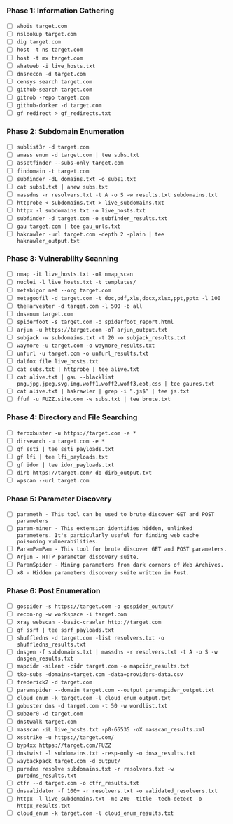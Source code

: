 


### Phase 1: Information Gathering
- [ ] `whois target.com`
- [ ] `nslookup target.com`
- [ ] `dig target.com`
- [ ] `host -t ns target.com`
- [ ] `host -t mx target.com`
- [ ] `whatweb -i live_hosts.txt`
- [ ] `dnsrecon -d target.com`
- [ ] `censys search target.com`
- [ ] `github-search target.com`
- [ ] `gitrob -repo target.com`
- [ ] `github-dorker -d target.com`
- [ ] `gf redirect > gf_redirects.txt`

### Phase 2: Subdomain Enumeration
- [ ] `sublist3r -d target.com`
- [ ] `amass enum -d target.com | tee subs.txt`
- [ ] `assetfinder --subs-only target.com`
- [ ] `findomain -t target.com`
- [ ] `subfinder -dL domains.txt -o subs1.txt`
- [ ] `cat subs1.txt | anew subs.txt`
- [ ] `massdns -r resolvers.txt -t A -o S -w results.txt subdomains.txt`
- [ ] `httprobe < subdomains.txt > live_subdomains.txt`
- [ ] `httpx -l subdomains.txt -o live_hosts.txt`
- [ ] `subfinder -d target.com -o subfinder_results.txt`
- [ ] `gau target.com | tee gau_urls.txt`
- [ ] `hakrawler -url target.com -depth 2 -plain | tee hakrawler_output.txt`

### Phase 3: Vulnerability Scanning
- [ ] `nmap -iL live_hosts.txt -oA nmap_scan`
- [ ] `nuclei -l live_hosts.txt -t templates/`
- [ ] `metabigor net --org target.com`
- [ ] `metagoofil -d target.com -t doc,pdf,xls,docx,xlsx,ppt,pptx -l 100`
- [ ] `theHarvester -d target.com -l 500 -b all`
- [ ] `dnsenum target.com`
- [ ] `spiderfoot -s target.com -o spiderfoot_report.html`
- [ ] `arjun -u https://target.com -oT arjun_output.txt`
- [ ] `subjack -w subdomains.txt -t 20 -o subjack_results.txt`
- [ ] `waymore -u target.com -o waymore_results.txt`
- [ ] `unfurl -u target.com -o unfurl_results.txt`
- [ ] `dalfox file live_hosts.txt`
- [ ] `cat subs.txt | httprobe | tee alive.txt`
- [ ] `cat alive.txt | gau --blacklist png,jpg,jpeg,svg,img,woff1,woff2,woff3,eot,css | tee gaures.txt`
- [ ] `cat alive.txt | hakrawler | grep -i “.js$” | tee js.txt`
- [ ] `ffuf -u FUZZ.site.com -w subs.txt | tee brute.txt`

### Phase 4: Directory and File Searching
- [ ] `feroxbuster -u https://target.com -e *`
- [ ] `dirsearch -u target.com -e *`
- [ ] `gf ssti | tee ssti_payloads.txt`
- [ ] `gf lfi | tee lfi_payloads.txt`
- [ ] `gf idor | tee idor_payloads.txt`
- [ ] `dirb https://target.com/ do dirb_output.txt`
- [ ] `wpscan --url target.com`

### Phase 5: Parameter Discovery
- [ ] `parameth - This tool can be used to brute discover GET and POST parameters`
- [ ] `param-miner - This extension identifies hidden, unlinked parameters. It's particularly useful for finding web cache poisoning vulnerabilities.`
- [ ] `ParamPamPam - This tool for brute discover GET and POST parameters.`
- [ ] `Arjun - HTTP parameter discovery suite.`
- [ ] `ParamSpider - Mining parameters from dark corners of Web Archives.`
- [ ] `x8 - Hidden parameters discovery suite written in Rust.`

### Phase 6: Post Enumeration
- [ ] `gospider -s https://target.com -o gospider_output/`
- [ ] `recon-ng -w workspace -i target.com`
- [ ] `xray webscan --basic-crawler http://target.com`
- [ ] `gf ssrf | tee ssrf_payloads.txt`
- [ ] `shuffledns -d target.com -list resolvers.txt -o shuffledns_results.txt`
- [ ] `dnsgen -f subdomains.txt | massdns -r resolvers.txt -t A -o S -w dnsgen_results.txt`
- [ ] `mapcidr -silent -cidr target.com -o mapcidr_results.txt`
- [ ] `tko-subs -domains=target.com -data=providers-data.csv`
- [ ] `frederick2 -d target.com`
- [ ] `paramspider --domain target.com --output paramspider_output.txt`
- [ ] `cloud_enum -k target.com -l cloud_enum_output.txt`
- [ ] `gobuster dns -d target.com -t 50 -w wordlist.txt`
- [ ] `subzer0 -d target.com`
- [ ] `dnstwalk target.com`
- [ ] `masscan -iL live_hosts.txt -p0-65535 -oX masscan_results.xml`
- [ ] `xsstrike -u https://target.com/`
- [ ] `byp4xx https://target.com/FUZZ`
- [ ] `dnstwist -l subdomains.txt -resp-only -o dnsx_results.txt`
- [ ] `waybackpack target.com -d output/`
- [ ] `puredns resolve subdomains.txt -r resolvers.txt -w puredns_results.txt`
- [ ] `ctfr --d target.com -o ctfr_results.txt`
- [ ] `dnsvalidator -f 100+ -r resolvers.txt -o validated_resolvers.txt`
- [ ] `httpx -l live_subdomains.txt -mc 200 -title -tech-detect -o httpx_results.txt`
- [ ] `cloud_enum -k target.com -l cloud_enum_results.txt`
